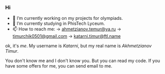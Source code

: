 ### Hi 

- 🔭 I’m currently working on my projects for olympiads.
- 🌱 I’m currently studying in PhisTech Lyceum.
- 📫 How to reach me: -> ahmetzianov.temur@ya.ru
                      -> timurchik0501@gmail.com
                      -> katarni.timur@ftl.name

ok, it's $me$. My username is $Katarni$, but my real name is $Akhmetzianov$ $Timur$.

You don't know me and I don't know you. But you can read my code. 
If you have some offers for me, you can send email to me.
